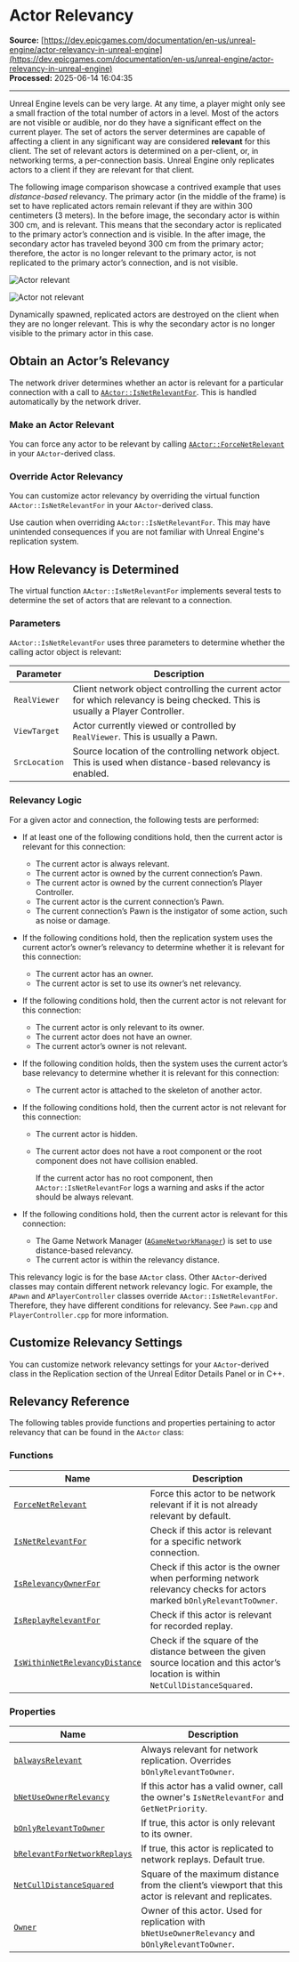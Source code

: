 # Actor Relevancy

**Source:** [https://dev.epicgames.com/documentation/en-us/unreal-engine/actor-relevancy-in-unreal-engine](https://dev.epicgames.com/documentation/en-us/unreal-engine/actor-relevancy-in-unreal-engine)  
**Processed:** 2025-06-14 16:04:35

---

Unreal Engine levels can be very large. At any time, a player might only see a small fraction of the total number of actors in a level. Most of the actors are not visible or audible, nor do they have a significant effect on the current player. The set of actors the server determines are capable of affecting a client in any significant way are considered **relevant** for this client. The set of relevant actors is determined on a per-client, or, in networking terms, a per-connection basis. Unreal Engine only replicates actors to a client if they are relevant for that client.

The following image comparison showcase a contrived example that uses *distance-based* relevancy. The primary actor (in the middle of the frame) is set to have replicated actors remain relevant if they are within 300 centimeters (3 meters). In the before image, the secondary actor is within 300 cm, and is relevant. This means that the secondary actor is replicated to the primary actor’s connection and is visible. In the after image, the secondary actor has traveled beyond 300 cm from the primary actor; therefore, the actor is no longer relevant to the primary actor, is not replicated to the primary actor’s connection, and is not visible.

![Actor relevant](https://d1iv7db44yhgxn.cloudfront.net/documentation/images/9ca17027-75c5-4368-8832-38afcb08ba42/actor-relevant.png)

![Actor not relevant](https://d1iv7db44yhgxn.cloudfront.net/documentation/images/31c80eb4-51f4-4698-b6e4-be584cb9266f/actor-not-relevant.png)

Dynamically spawned, replicated actors are destroyed on the client when they are no longer relevant. This is why the secondary actor is no longer visible to the primary actor in this case.

## Obtain an Actor’s Relevancy

The network driver determines whether an actor is relevant for a particular connection with a call to [`AActor::IsNetRelevantFor`](/documentation/en-us/unreal-engine/API/Runtime/Engine/GameFramework/AActor/IsNetRelevantFor). This is handled automatically by the network driver.

### Make an Actor Relevant

You can force any actor to be relevant by calling [`AActor::ForceNetRelevant`](/documentation/en-us/unreal-engine/API/Runtime/Engine/GameFramework/AActor/ForceNetRelevant) in your `AActor`\-derived class.

### Override Actor Relevancy

You can customize actor relevancy by overriding the virtual function `AActor::IsNetRelevantFor` in your `AActor`\-derived class.

Use caution when overriding `AActor::IsNetRelevantFor`. This may have unintended consequences if you are not familiar with Unreal Engine's replication system.

## How Relevancy is Determined

The virtual function `AActor::IsNetRelevantFor` implements several tests to determine the set of actors that are relevant to a connection.

### Parameters

`AActor::IsNetRelevantFor` uses three parameters to determine whether the calling actor object is relevant:

| **Parameter** | **Description** |
| --- | --- |
| `RealViewer` | Client network object controlling the current actor for which relevancy is being checked. This is usually a Player Controller. |
| `ViewTarget` | Actor currently viewed or controlled by `RealViewer`. This is usually a Pawn. |
| `SrcLocation` | Source location of the controlling network object. This is used when distance-based relevancy is enabled. |

### Relevancy Logic

For a given actor and connection, the following tests are performed:

-   If at least one of the following conditions hold, then the current actor is relevant for this connection:
    -   The current actor is always relevant.
    -   The current actor is owned by the current connection’s Pawn.
    -   The current actor is owned by the current connection’s Player Controller.
    -   The current actor is the current connection’s Pawn.
    -   The current connection’s Pawn is the instigator of some action, such as noise or damage.
-   If the following conditions hold, then the replication system uses the current actor’s owner’s relevancy to determine whether it is relevant for this connection:
    -   The current actor has an owner.
    -   The current actor is set to use its owner’s net relevancy.
-   If the following conditions hold, then the current actor is not relevant for this connection:
    -   The current actor is only relevant to its owner.
    -   The current actor does not have an owner.
    -   The current actor’s owner is not relevant.
-   If the following condition holds, then the system uses the current actor’s base relevancy to determine whether it is relevant for this connection:
    -   The current actor is attached to the skeleton of another actor.
-   If the following conditions hold, then the current actor is not relevant for this connection:
    -   The current actor is hidden.
    -   The current actor does not have a root component or the root component does not have collision enabled.
        
        If the current actor has no root component, then `AActor::IsNetRelevantFor` logs a warning and asks if the actor should be always relevant.
        
-   If the following conditions hold, then the current actor is relevant for this connection:
    -   The Game Network Manager ([`AGameNetworkManager`](/documentation/en-us/unreal-engine/API/Runtime/Engine/GameFramework/AGameNetworkManager)) is set to use distance-based relevancy.
    -   The current actor is within the relevancy distance.

This relevancy logic is for the base `AActor` class. Other `AActor`\-derived classes may contain different network relevancy logic. For example, the `APawn` and `APlayerController` classes override `AActor::IsNetRelevantFor`. Therefore, they have different conditions for relevancy. See `Pawn.cpp` and `PlayerController.cpp` for more information.

## Customize Relevancy Settings

You can customize network relevancy settings for your `AActor`\-derived class in the Replication section of the Unreal Editor Details Panel or in C++.

## Relevancy Reference

The following tables provide functions and properties pertaining to actor relevancy that can be found in the `AActor` class:

### Functions

| **Name** | **Description** |
| --- | --- |
| [`ForceNetRelevant`](/documentation/en-us/unreal-engine/API/Runtime/Engine/GameFramework/AActor/ForceNetRelevant) | Force this actor to be network relevant if it is not already relevant by default. |
| [`IsNetRelevantFor`](/documentation/en-us/unreal-engine/API/Runtime/Engine/GameFramework/AActor/IsNetRelevantFor) | Check if this actor is relevant for a specific network connection. |
| [`IsRelevancyOwnerFor`](/documentation/en-us/unreal-engine/API/Runtime/Engine/GameFramework/AActor/IsRelevancyOwnerFor) | Check if this actor is the owner when performing network relevancy checks for actors marked `bOnlyRelevantToOwner`. |
| [`IsReplayRelevantFor`](/documentation/en-us/unreal-engine/API/Runtime/Engine/GameFramework/AActor/IsRelevancyOwnerFor) | Check if this actor is relevant for recorded replay. |
| [`IsWithinNetRelevancyDistance`](/documentation/en-us/unreal-engine/API/Runtime/Engine/GameFramework/AActor/IsWithinNetRelevancyDistance) | Check if the square of the distance between the given source location and this actor’s location is within `NetCullDistanceSquared`. |

### Properties

| **Name** | **Description** |
| --- | --- |
| [`bAlwaysRelevant`](/documentation/en-us/unreal-engine/API/Runtime/Engine/GameFramework/AActor) | Always relevant for network replication. Overrides `bOnlyRelevantToOwner`. |
| [`bNetUseOwnerRelevancy`](/documentation/en-us/unreal-engine/API/Runtime/Engine/GameFramework/AActor) | If this actor has a valid owner, call the owner's `IsNetRelevantFor` and `GetNetPriority`. |
| [`bOnlyRelevantToOwner`](/documentation/en-us/unreal-engine/API/Runtime/Engine/GameFramework/AActor/bOnlyRelevantToOwner) | If true, this actor is only relevant to its owner. |
| [`bRelevantForNetworkReplays`](/documentation/en-us/unreal-engine/API/Runtime/Engine/GameFramework/AActor) | If true, this actor is replicated to network replays. Default true. |
| [`NetCullDistanceSquared`](/documentation/en-us/unreal-engine/API/Runtime/Engine/GameFramework/AActor) | Square of the maximum distance from the client’s viewport that this actor is relevant and replicates. |
| [`Owner`](/documentation/en-us/unreal-engine/API/Runtime/Engine/GameFramework/AActor) | Owner of this actor. Used for replication with `bNetUseOwnerRelevancy` and `bOnlyRelevantToOwner`. |